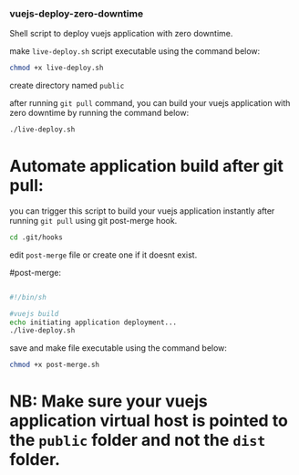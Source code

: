 ### vuejs-deploy-zero-downtime
Shell script to deploy vuejs application with zero downtime.


make ```live-deploy.sh``` script executable using the command below:

```bash
chmod +x live-deploy.sh
```

create directory named ```public```

after running ```git pull``` command, you can build your vuejs application with zero downtime by running the command below:

```bash
./live-deploy.sh
```

# Automate application build after git pull:

you can trigger this script to build your vuejs application instantly after running ```git pull``` using git post-merge hook.

```bash
cd .git/hooks
```

edit ```post-merge``` file or create one if it doesnt exist.

#post-merge:

```bash

#!/bin/sh

#vuejs build
echo initiating application deployment...
./live-deploy.sh
```



save and make file executable using the command below:


```bash
chmod +x post-merge.sh
```





# NB: Make sure your vuejs application virtual host is pointed to the ```public``` folder and not the ```dist``` folder.





